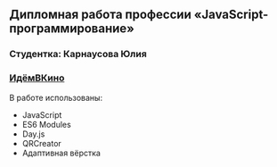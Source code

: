 ## Дипломная работа профессии «JavaScript-программированиe»

### Студентка: Карнаусова Юлия
### [ИдёмВКино](diploma-final-karnausova.netlify.app)

В работе использованы:
- JavaScript
- ES6 Modules
- Day.js
- QRCreator
- Адаптивная вёрстка
